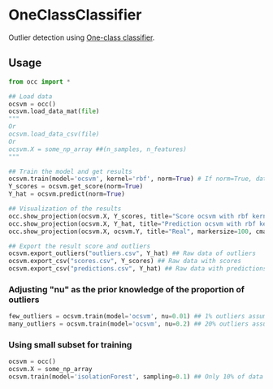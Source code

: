 # OneClassClassifier

Outlier detection using [One-class classifier](https://dongpin.data.blog/2020/07/30/anomaly-detection-with-occone-class-classification/). 



## Usage

```python
from occ import *

## Load data
ocsvm = occ()
ocsvm.load_data_mat(file)
"""
Or
ocsvm.load_data_csv(file)
Or
ocsvm.X = some_np_array ##(n_samples, n_features)
"""

## Train the model and get results
ocsvm.train(model='ocsvm', kernel='rbf', norm=True) # If norm=True, data will be normalized(L2)
Y_scores = ocsvm.get_score(norm=True)
Y_hat = ocsvm.predict(norm=True)

## Visualization of the results
occ.show_projection(ocsvm.X, Y_scores, title="Score ocsvm with rbf kernel", markersize=100)
occ.show_projection(ocsvm.X, Y_hat, title="Prediction ocsvm with rbf kernel", markersize=100)
occ.show_projection(ocsvm.X, ocsvm.Y, title="Real", markersize=100, cmap='viridis_r')

## Export the result score and outliers
ocsvm.export_outliers("outliers.csv", Y_hat) ## Raw data of outliers
ocsvm.export_csv("scores.csv", Y_scores) ## Raw data with scores
ocsvm.export_csv("predictions.csv", Y_hat) ## Raw data with predictions
```



### Adjusting "nu" as the prior knowledge of the proportion of outliers

```python
few_outliers = ocsvm.train(model='ocsvm', nu=0.01) ## 1% outliers assumed
many_outliers = ocsvm.train(model='ocsvm', nu=0.2) ## 20% outliers assumed
```



### Using small subset for training

```python
ocsvm = occ()
ocsvm.X = some_np_array
ocsvm.train(model='isolationForest', sampling=0.1) ## Only 10% of data will be used for training
```



